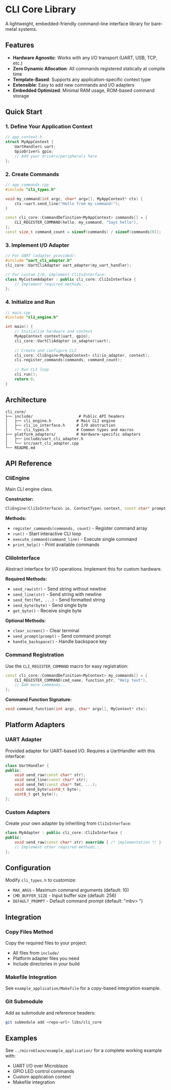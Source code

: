 # CLI Core Library

A lightweight, embedded-friendly command-line interface library for bare-metal systems.

## Features

- **Hardware Agnostic**: Works with any I/O transport (UART, USB, TCP, etc.)
- **Zero Dynamic Allocation**: All commands registered statically at compile time
- **Template-Based**: Supports any application-specific context type
- **Extensible**: Easy to add new commands and I/O adapters
- **Embedded Optimized**: Minimal RAM usage, ROM-based command storage

## Quick Start

### 1. Define Your Application Context

```cpp
// app_context.h
struct MyAppContext {
    UartHandler& uart;
    GpioDriver& gpio;
    // Add your drivers/peripherals here
};
```

### 2. Create Commands

```cpp
// app_commands.cpp
#include "cli_types.h"

void my_command(int argc, char* argv[], MyAppContext* ctx) {
    ctx->uart.send_line("Hello from my command!");
}

const cli_core::CommandDefinition<MyAppContext> commands[] = {
    CLI_REGISTER_COMMAND(hello, my_command, "Says hello"),
};
const size_t command_count = sizeof(commands) / sizeof(commands[0]);
```

### 3. Implement I/O Adapter

```cpp
// For UART (adapter provided):
#include "uart_cli_adapter.h"
cli_core::UartCliAdapter uart_adapter(my_uart_handler);

// For custom I/O, implement CliIoInterface:
class MyCustomAdapter : public cli_core::CliIoInterface {
    // Implement required methods...
};
```

### 4. Initialize and Run

```cpp
// main.cpp
#include "cli_engine.h"

int main() {
    // Initialize hardware and context
    MyAppContext context{uart, gpio};
    cli_core::UartCliAdapter io_adapter(uart);
    
    // Create and configure CLI
    cli_core::CliEngine<MyAppContext> cli(io_adapter, context);
    cli.register_commands(commands, command_count);
    
    // Run CLI loop
    cli.run();
    return 0;
}
```

## Architecture

```
cli_core/
├── include/                    # Public API headers
│   ├── cli_engine.h           # Main CLI engine
│   ├── cli_io_interface.h     # I/O abstraction
│   └── cli_types.h            # Common types and macros
├── platform_adapters/         # Hardware-specific adapters
│   ├── include/uart_cli_adapter.h
│   └── src/uart_cli_adapter.cpp
└── README.md
```

## API Reference

### CliEngine<ContextType>

Main CLI engine class.

**Constructor:**
```cpp
CliEngine(CliIoInterface& io, ContextType& context, const char* prompt = "mbv> ")
```

**Methods:**
- `register_commands(commands, count)` - Register command array
- `run()` - Start interactive CLI loop
- `execute_command(command_line)` - Execute single command
- `print_help()` - Print available commands

### CliIoInterface

Abstract interface for I/O operations. Implement this for custom hardware.

**Required Methods:**
- `send_raw(str)` - Send string without newline
- `send_line(str)` - Send string with newline
- `send_fmt(fmt, ...)` - Send formatted string
- `send_byte(byte)` - Send single byte
- `get_byte()` - Receive single byte

**Optional Methods:**
- `clear_screen()` - Clear terminal
- `send_prompt(prompt)` - Send command prompt
- `handle_backspace()` - Handle backspace key

### Command Registration

Use the `CLI_REGISTER_COMMAND` macro for easy registration:

```cpp
const cli_core::CommandDefinition<MyContext> my_commands[] = {
    CLI_REGISTER_COMMAND(cmd_name, function_ptr, "Help text"),
    // Add more commands...
};
```

**Command Function Signature:**
```cpp
void command_function(int argc, char* argv[], MyContext* ctx);
```

## Platform Adapters

### UART Adapter

Provided adapter for UART-based I/O. Requires a UartHandler with this interface:

```cpp
class UartHandler {
public:
    void send_raw(const char* str);
    void send_line(const char* str);
    void send_fmt(const char* fmt, ...);
    void send_byte(uint8_t byte);
    uint8_t get_byte();
};
```

### Custom Adapters

Create your own adapter by inheriting from `CliIoInterface`:

```cpp
class MyAdapter : public cli_core::CliIoInterface {
public:
    void send_raw(const char* str) override { /* implementation */ }
    // Implement other required methods...
};
```

## Configuration

Modify `cli_types.h` to customize:

- `MAX_ARGS` - Maximum command arguments (default: 10)
- `CMD_BUFFER_SIZE` - Input buffer size (default: 256)
- `DEFAULT_PROMPT` - Default command prompt (default: "mbv> ")

## Integration

### Copy Files Method
Copy the required files to your project:
- All files from `include/`
- Platform adapter files you need
- Include directories in your build

### Makefile Integration
See `example_application/Makefile` for a copy-based integration example.

### Git Submodule
Add as submodule and reference headers:
```bash
git submodule add <repo-url> libs/cli_core
```

## Examples

See `../microblaze/example_application/` for a complete working example with:
- UART I/O over Microblaze
- GPIO LED control commands
- Custom application context
- Makefile integration